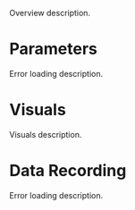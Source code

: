 Overview description.
# Parameters
Error loading description.
# Visuals
Visuals description.
# Data Recording
Error loading description.